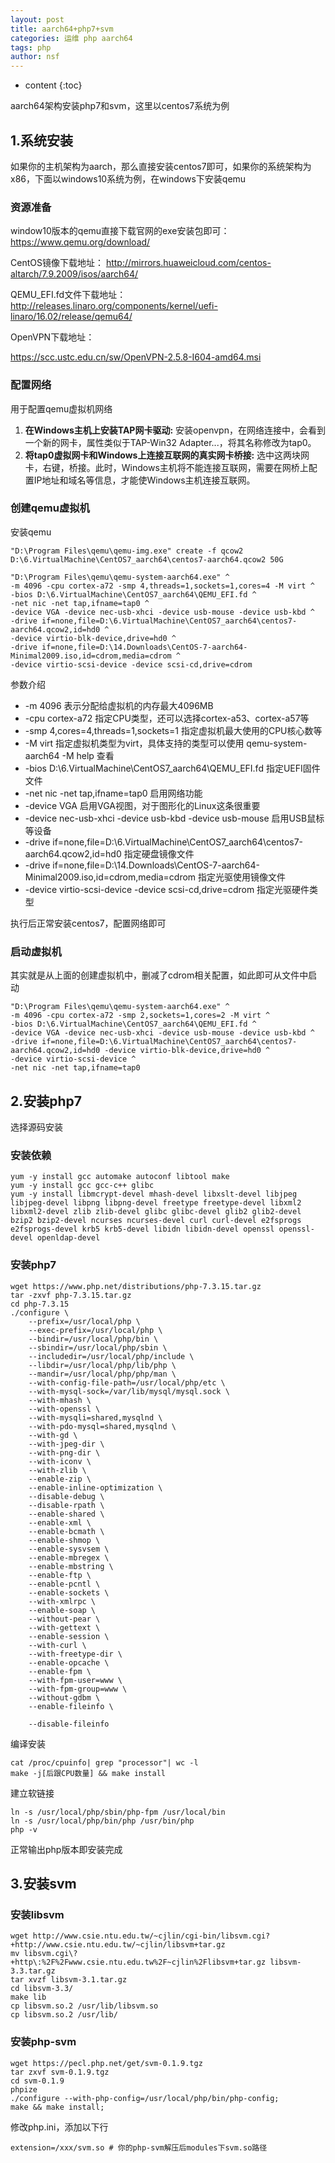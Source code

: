 ```yaml
---
layout: post
title: aarch64+php7+svm
categories: 运维 php aarch64
tags: php
author: nsf
---
```


* content
{:toc}

aarch64架构安装php7和svm，这里以centos7系统为例




## 1.系统安装

如果你的主机架构为aarch，那么直接安装centos7即可，如果你的系统架构为x86，下面以windows10系统为例，在windows下安装qemu

### 资源准备

window10版本的qemu直接下载官网的exe安装包即可：
https://www.qemu.org/download/

CentOS镜像下载地址：
http://mirrors.huaweicloud.com/centos-altarch/7.9.2009/isos/aarch64/

QEMU_EFI.fd文件下载地址：
http://releases.linaro.org/components/kernel/uefi-linaro/16.02/release/qemu64/

OpenVPN下载地址：

https://scc.ustc.edu.cn/sw/OpenVPN-2.5.8-I604-amd64.msi

### 配置网络

用于配置qemu虚拟机网络

1. **在Windows主机上安装TAP网卡驱动:** 安装openvpn，在网络连接中，会看到一个新的网卡，属性类似于TAP-Win32 Adapter...，将其名称修改为tap0。
2. **将tap0虚拟网卡和Windows上连接互联网的真实网卡桥接:** 选中这两块网卡，右键，桥接。此时，Windows主机将不能连接互联网，需要在网桥上配置IP地址和域名等信息，才能使Windows主机连接互联网。

### 创建qemu虚拟机

安装qemu

```
"D:\Program Files\qemu\qemu-img.exe" create -f qcow2 D:\6.VirtualMachine\CentOS7_aarch64\centos7-aarch64.qcow2 50G

"D:\Program Files\qemu\qemu-system-aarch64.exe" ^
-m 4096 -cpu cortex-a72 -smp 4,threads=1,sockets=1,cores=4 -M virt ^
-bios D:\6.VirtualMachine\CentOS7_aarch64\QEMU_EFI.fd ^
-net nic -net tap,ifname=tap0 ^
-device VGA -device nec-usb-xhci -device usb-mouse -device usb-kbd ^
-drive if=none,file=D:\6.VirtualMachine\CentOS7_aarch64\centos7-aarch64.qcow2,id=hd0 ^ 
-device virtio-blk-device,drive=hd0 ^
-drive if=none,file=D:\14.Downloads\CentOS-7-aarch64-Minimal2009.iso,id=cdrom,media=cdrom ^
-device virtio-scsi-device -device scsi-cd,drive=cdrom
```

参数介绍

- -m 4096 表示分配给虚拟机的内存最大4096MB
- -cpu cortex-a72 指定CPU类型，还可以选择cortex-a53、cortex-a57等
- -smp 4,cores=4,threads=1,sockets=1 指定虚拟机最大使用的CPU核心数等
- -M virt 指定虚拟机类型为virt，具体支持的类型可以使用 qemu-system-aarch64 -M help 查看
- -bios D:\6.VirtualMachine\CentOS7_aarch64\QEMU_EFI.fd  指定UEFI固件文件
- -net nic -net tap,ifname=tap0 启用网络功能
- -device VGA 启用VGA视图，对于图形化的Linux这条很重要
- -device nec-usb-xhci -device usb-kbd -device usb-mouse  启用USB鼠标等设备
- -drive if=none,file=D:\6.VirtualMachine\CentOS7_aarch64\centos7-aarch64.qcow2,id=hd0  指定硬盘镜像文件
- -drive if=none,file=D:\14.Downloads\CentOS-7-aarch64-Minimal2009.iso,id=cdrom,media=cdrom 指定光驱使用镜像文件
- -device virtio-scsi-device -device scsi-cd,drive=cdrom 指定光驱硬件类型

执行后正常安装centos7，配置网络即可

### 启动虚拟机

其实就是从上面的创建虚拟机中，删减了cdrom相关配置，如此即可从文件中启动

```
"D:\Program Files\qemu\qemu-system-aarch64.exe" ^
-m 4096 -cpu cortex-a72 -smp 2,sockets=1,cores=2 -M virt ^
-bios D:\6.VirtualMachine\CentOS7_aarch64\QEMU_EFI.fd ^
-device VGA -device nec-usb-xhci -device usb-mouse -device usb-kbd ^
-drive if=none,file=D:\6.VirtualMachine\CentOS7_aarch64\centos7-aarch64.qcow2,id=hd0 -device virtio-blk-device,drive=hd0 ^
-device virtio-scsi-device ^
-net nic -net tap,ifname=tap0
```

## 2.安装php7

选择源码安装

### 安装依赖

```
yum -y install gcc automake autoconf libtool make
yum -y install gcc gcc-c++ glibc
yum -y install libmcrypt-devel mhash-devel libxslt-devel libjpeg libjpeg-devel libpng libpng-devel freetype freetype-devel libxml2 libxml2-devel zlib zlib-devel glibc glibc-devel glib2 glib2-devel bzip2 bzip2-devel ncurses ncurses-devel curl curl-devel e2fsprogs e2fsprogs-devel krb5 krb5-devel libidn libidn-devel openssl openssl-devel openldap-devel
```

### 安装php7

```
wget https://www.php.net/distributions/php-7.3.15.tar.gz
tar -zxvf php-7.3.15.tar.gz
cd php-7.3.15
./configure \
    --prefix=/usr/local/php \
    --exec-prefix=/usr/local/php \
    --bindir=/usr/local/php/bin \
    --sbindir=/usr/local/php/sbin \
    --includedir=/usr/local/php/include \
    --libdir=/usr/local/php/lib/php \
    --mandir=/usr/local/php/php/man \
    --with-config-file-path=/usr/local/php/etc \
    --with-mysql-sock=/var/lib/mysql/mysql.sock \
    --with-mhash \
    --with-openssl \
    --with-mysqli=shared,mysqlnd \
    --with-pdo-mysql=shared,mysqlnd \
    --with-gd \
    --with-jpeg-dir \
    --with-png-dir \
    --with-iconv \
    --with-zlib \
    --enable-zip \
    --enable-inline-optimization \
    --disable-debug \
    --disable-rpath \
    --enable-shared \
    --enable-xml \
    --enable-bcmath \
    --enable-shmop \
    --enable-sysvsem \
    --enable-mbregex \
    --enable-mbstring \
    --enable-ftp \
    --enable-pcntl \
    --enable-sockets \
    --with-xmlrpc \
    --enable-soap \
    --without-pear \
    --with-gettext \
    --enable-session \
    --with-curl \
    --with-freetype-dir \
    --enable-opcache \
    --enable-fpm \
    --with-fpm-user=www \
    --with-fpm-group=www \
    --without-gdbm \
    --enable-fileinfo \

    --disable-fileinfo
```

编译安装

```
cat /proc/cpuinfo| grep "processor"| wc -l
make -j[后跟CPU数量] && make install
```

建立软链接

```
ln -s /usr/local/php/sbin/php-fpm /usr/local/bin
ln -s /usr/local/php/bin/php /usr/bin/php
php -v
```

正常输出php版本即安装完成

## 3.安装svm

### 安装libsvm

```
wget http://www.csie.ntu.edu.tw/~cjlin/cgi-bin/libsvm.cgi?+http://www.csie.ntu.edu.tw/~cjlin/libsvm+tar.gz
mv libsvm.cgi\?+http\:%2F%2Fwww.csie.ntu.edu.tw%2F~cjlin%2Flibsvm+tar.gz libsvm-3.3.tar.gz
tar xvzf libsvm-3.1.tar.gz
cd libsvm-3.3/
make lib
cp libsvm.so.2 /usr/lib/libsvm.so
cp libsvm.so.2 /usr/lib/
```

### 安装php-svm

```
wget https://pecl.php.net/get/svm-0.1.9.tgz
tar zxvf svm-0.1.9.tgz
cd svm-0.1.9
phpize
./configure --with-php-config=/usr/local/php/bin/php-config;
make && make install;
```

修改php.ini，添加以下行

```
extension=/xxx/svm.so # 你的php-svm解压后modules下svm.so路径
```

